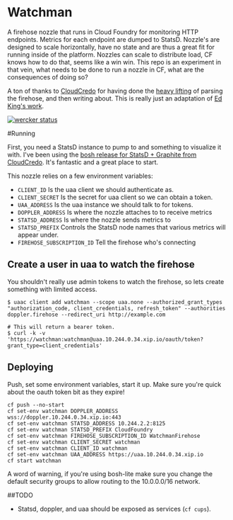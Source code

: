 Watchman
========

A firehose nozzle that runs in Cloud Foundry for monitoring HTTP endpoints. Metrics for each endpoint are dumped to StatsD. Nozzle's are designed to scale horizontally, have no state and are thus a great fit for running inside of the platform. Nozzles can scale to distribute load, CF knows how to do that, seems like a win win. This repo is an experiment in that vein, what needs to be done to run a nozzle in CF, what are the consequences of doing so?

A ton of thanks to [CloudCredo](http://cloudcredo.com/) for having done the [heavy lifting](http://cloudcredo.com/how-to-integrate-graphite-with-cloud-foundry/) of parsing the firehose, and then writing about. This is really just an adaptation of [Ed King's work](https://github.com/CloudCredo/graphite-nozzle).

[![wercker status](https://app.wercker.com/status/a92c776ac16c25caaff0027933e352e1/s "wercker status")](https://app.wercker.com/project/bykey/a92c776ac16c25caaff0027933e352e1)

#Running

First, you need a StatsD instance to pump to and something to visualize it with. I've been using the [bosh release for StatsD + Graphite from CloudCredo](https://github.com/CloudCredo/graphite-statsd-boshrelease). It's fantastic and a great place to start.

This nozzle relies on a few environment variables: 

* `CLIENT_ID` Is the uaa client we should authenticate as.
* `CLIENT_SECRET` Is the secret for uaa client so we can obtain a token.
* `UAA_ADDRESS` Is the uaa instance we should talk to for tokens.
* `DOPPLER_ADDRESS` Is where the nozzle attaches to to receive metrics
* `STATSD_ADDRESS` Is where the nozzle sends metrics to 
* `STATSD_PREFIX` Controls the StatsD node names that various metrics will appear under. 
* `FIREHOSE_SUBSCRIPTION_ID` Tell the firehose who's connecting

## Create a user in uaa to watch the firehose
You shouldn't really use admin tokens to watch the firehose, so lets create something with limited access. 

```
$ uaac client add watchman --scope uaa.none --authorized_grant_types "authorization_code, client_credentials, refresh_token" --authorities doppler.firehose --redirect_uri http://example.com 

# This will return a bearer token.
$ curl -k -v 'https://watchman:watchman@uaa.10.244.0.34.xip.io/oauth/token?grant_type=client_credentials'
```

 
## Deploying

Push, set some environment variables, start it up. Make sure you're quick about the oauth token bit as they expire!

```
cf push --no-start
cf set-env watchman DOPPLER_ADDRESS wss://doppler.10.244.0.34.xip.io:443
cf set-env watchman STATSD_ADDRESS 10.244.2.2:8125
cf set-env watchman STATSD_PREFIX CloudFoundry
cf set-env watchman FIREHOSE_SUBSCRIPTION_ID WatchmanFirehose
cf set-env watchman CLIENT_SECRET watchman
cf set-env watchman CLIENT_ID watchman
cf set-env watchman UAA_ADDRESS https://uaa.10.244.0.34.xip.io
cf start watchman
```

A word of warning, if you're using bosh-lite make sure you change the default security groups to allow routing to the 10.0.0.0/16 network. 

##TODO

* Statsd, doppler, and uaa should be exposed as services (`cf cups`).



